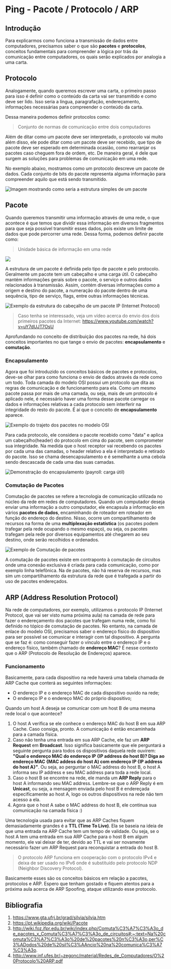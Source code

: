 # Ping - Pacote / Protocolo / ARP

## Introdução
Para explicarmos como funciona a transmissão de dados entre computadores, precisamos saber o que são **pacotes** e **protocolos**, conceitos fundamentais para compreender a lógica por trás da comunicação entre computadores, os quais serão explicados por analogia a uma carta.

## Protocolo
Analogamente, quando queremos escrever uma carta, o primeiro passo para isso é definir como o conteúdo da carta vai ser transmitido e como deve ser lido. Isso seria a língua, paragrafação, endereçamento, informações necessárias para compreender o conteúdo da carta.

Dessa maneira podemos definir protocolos como:

> Conjunto de normas de comunicação entre dois computadores

Além de ditar como um pacote deve ser interpretado, o protocolo vai muito além disso, ele pode ditar como um pacote deve ser recebido, que tipo de pacote deve ser esperado em determinada ocasião, como rearranjar os pacotes caso cheguem fora de ordem, etc. De maneira geral, é dele que surgem as soluções para problemas de comunicação em uma rede.

No exemplo abaixo, mostramos como um protocolo descreve um pacote de dados. Cada conjunto de bits do pacote representa alguma informação para compreender aquilo que está sendo transmitido.

![Imagem mostrando como seria a estrutura simples de um pacote](https://i.imgur.com/8NAiV0T.png)

## Pacote
Quando queremos transmitir uma informação através de uma rede, o que acontece é que temos que dividir essa informação em diversos fragmentos para que seja possível transmitir esses dados, pois existe um limite de dados que pode percorrer uma rede. Dessa forma, podemos definir pacote como:

>Unidade básica de informação em uma rede

![](https://i.imgur.com/X39WHVB.png)

A estrutura de um pacote é definida pelo tipo de pacote e pelo protocolo. Geralmente um pacote tem um cabeçalho e uma carga útil. O cabeçalho mantém informações gerais sobre o pacote, o serviço e outros dados relacionados à transmissão. Assim, contém diversas informações como a origem e destino do pacote, a numeração do pacote dentro de uma sequência, tipo de serviço, flags, entre outras informações técnicas.

![Exemplo da estrutura do cabeçalho de um pacote IP (Internet Protocol)](https://i.imgur.com/w3OmZ8S.jpg)

> Caso tenha se interessado, veja um vídeo acerca do envio dos dois primeiros pacotes da Internet: https://www.youtube.com/watch?v=uY7dUJT7OsU

Aprofundando no conceito de distribuição dos pacotes na rede, há dois conceitos importantes no que tange o envio de pacotes: **encapsulamento** e **comutação**.

### Encapsulamento
Agora que foi introduzido os conceitos básicos de pacotes e protocolos, deve-se olhar para como funciona o envio de dados através da rede como um todo. Toda camada do modelo OSI possui um protocolo que dita as regras de comunicação e de funcionamento para ela. Como um mesmo pacote passa por mais de uma camada, ou seja, mais de um protocolo é aplicado nele, é necessário haver uma forma desse pacote carregar os dados e informações relativas a cada protocolo sem interferir na integridade do resto do pacote. É aí que o conceito de **encapsulamento** aparece.

![Exemplo do trajeto dos pacotes no modelo OSI](https://i.imgur.com/cykFTSK.png)

Para cada protocolo, ele considera o pacote recebido como "data" e aplica um cabeçalho(header) do protocolo em cima do pacote, sem comprometer sua integridade. Na medida que o host receptor vai recebendo os pacotes por cada uma das camadas, o header relativo a ela é interpretado e retirado do pacote. Isso se chama desencapsulamento e é semelhante a uma cebola sendo descascada de cada uma das suas camadas.

![Demonstração do encapsulamento (payroll: carga útil)](https://i.imgur.com/h7uTIt9.png)

### Comutação de Pacotes
Comutação de pacotes se refere a tecnologia de comunicação utilizada no núcleo da rede em redes de computadores. Quando um computador deseja enviar uma informação a outro computador, ele encapsula a informação em vários **pacotes de dados**, encaminhando de roteador em roteador em função do endereço do destino. Nisso, ocorre um compartilhamento de recursos na forma de uma **multiplexação estatística** (os pacotes podem trafegar pela rede ocupando o mesmo espaço), ou seja, os pacotes trafegam pela rede por diversos equipamentos até chegarem ao seu destino, onde serão recolhidos e ordenados. 

![Exemplo de Comutação de pacotes](https://i.imgur.com/iXZssAh.jpg)

A comutação de pacotes existe em contraponto à comutação de circuitos onde uma conexão exclusiva é criada para cada comunicação, como por exemplo linha telefônica. Na de pacotes, não há reserva de recursos, mas sim um compartilhamento da estrutura da rede que é trafegada a partir do uso de pacotes endereçados.

## ARP (Address Resolution Protocol)
Na rede de computadores, por exemplo, utilizamos o protocolo IP (Internet Protocol, que vai ser visto numa próxima aula) na camada de rede para fazer o endereçamento dos pacotes que trafegam numa rede, como foi definido no tópico de comutação de pacotes. No entanto, na camada de enlace do modelo OSI, precisamos saber o endereço físico do dispositivo para ser possível se comunicar e interagir com tal dispositivo. A pergunta que se faz é: como conseguir fazer o vínculo entre o endereço IP e o endereço físico, também chamado de **endereço MAC**? É nesse contexto que o ARP (Protocolo de Resolução de Endereços) aparece.

### Funcionamento
Basicamente, para cada dispositivo na rede haverá uma tabela chamada de ARP Cache que conterá as seguintes informações:

* O endereço IP e o endereço MAC de cada dispositivo ouvido na rede;
* O endereço IP e o endereço MAC do próprio dispositivo;

Quando um host A deseja se comunicar com um host B de uma mesma rede local o que acontece?

1. O host A verifica se ele conhece o endereço MAC do host B em sua ARP Cache. Caso consiga, pronto. A comunicação é então encaminhada para a camada física.
2. Caso não tenha uma entrada em sua ARP Cache, ele faz um **ARP Request** em **Broadcast**. Isso significa basicamente que ele perguntará a seguinte pergunta para todos os dispositivos daquela rede ouvirem: **"Qual o endereço MAC do endereço IP {IP address do host B)? Diga ao  endereço MAC {MAC addess do host A) com endereço IP {IP address do host A}"**. Ou seja, ao perguntar o MAC address do host B, o host A informa seu IP address e seu MAC address para toda a rede local.
3. Caso o host B se encontre na rede, ele manda um **ARP Reply** para o host A informando seu MAC address. Lembre-se que o ARP Reply é em **Unicast**, ou seja, a mensagem enviada pelo host B é endereçada especificamente ao host A, logo os outros dispositivos na rede não tem acesso a ela.
4. Agora que o host A sabe o MAC address do host B, ele continua sua comunicação na camada física :)

Uma tecnologia usada para evitar que as ARP Caches fiquem demasiadamente grandes é a **TTL (Time To Live)**. Ela se baseia na ideia de que uma entrada na ARP Cache tem um tempo de validade. Ou seja, se o host A tem uma entrada em sua ARP Cache para o host B em algum momento, ele vai deixar de ter, devido ao TTL e vai ser novamente necessário fazer um ARP Request para reconquistar a entrada do host B.

>O protocolo ARP funciona em cooperação com o protocolo IPv4 e deixa de ser usado no IPv6 onde é substituído pelo protocolo NDP (Neighbor Discovery Protocol).

Basicamente esses são os conceitos básicos em relação a pacotes, protocolos e  ARP. Espero que tenham gostado e fiquem atentos para a próxima aula acerca de ARP Spoofing, ataque utilizando esse protocolo.

## Bibliografia
1. https://www.gta.ufrj.br/grad/silvia/silvia.htm
2. https://pt.wikipedia.org/wiki/Pacote
3. http://wiki.foz.ifpr.edu.br/wiki/index.php/Comuta%C3%A7%C3%A3o_de_pacotes_x_Comuta%C3%A7%C3%A3o_de_circuitos#:~:text=Na%20comuta%C3%A7%C3%A3o%20de%20pacotes%20n%C3%A3o,per%C3%ADodos%20de%20sil%C3%AAncio%20na%20comunica%C3%A7%C3%A3o.
4. http://www.inf.ufes.br/~zegonc/material/Redes_de_Computadores/O%20Protocolo%20ARP.pdf
